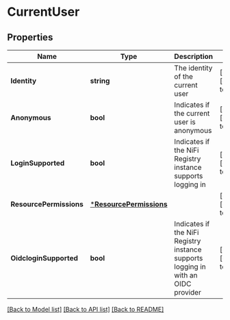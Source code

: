 # CurrentUser

## Properties
Name | Type | Description | Notes
------------ | ------------- | ------------- | -------------
**Identity** | **string** | The identity of the current user | [optional] [default to null]
**Anonymous** | **bool** | Indicates if the current user is anonymous | [optional] [default to null]
**LoginSupported** | **bool** | Indicates if the NiFi Registry instance supports logging in | [optional] [default to null]
**ResourcePermissions** | [***ResourcePermissions**](ResourcePermissions.md) |  | [optional] [default to null]
**OidcloginSupported** | **bool** | Indicates if the NiFi Registry instance supports logging in with an OIDC provider | [optional] [default to null]

[[Back to Model list]](../README.md#documentation-for-models) [[Back to API list]](../README.md#documentation-for-api-endpoints) [[Back to README]](../README.md)

